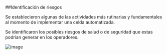 ##Identificación de riesgos

Se establecieron algunas de las actividades más rutinarias y fundamentales al momento de implementar una celda automatizada.

Se identificaron los posibles riesgos de salud o de seguridad que estas podrían generar en los operadores.

![image](https://github.com/dfcantors/Proyecto_APM/assets/83465309/25d18b13-795b-4230-b011-5a5afaf9fcc4)

